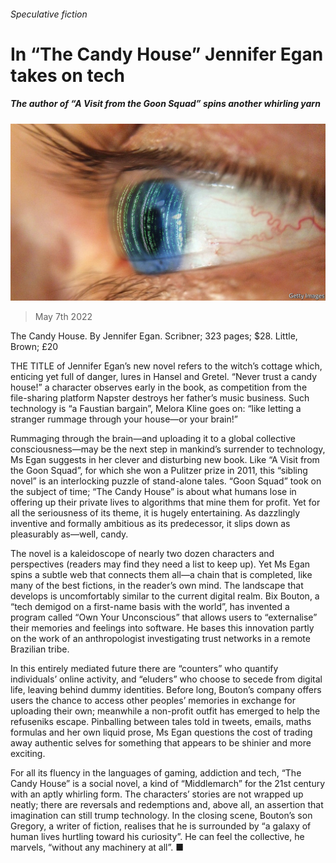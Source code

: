 ###### Speculative fiction

# In “The Candy House” Jennifer Egan takes on tech 

##### The author of “A Visit from the Goon Squad” spins another whirling yarn 

![image](images/20220507_CUP003_0.jpg) 

> May 7th 2022 

The Candy House. By Jennifer Egan. Scribner; 323 pages; $28. Little, Brown; £20

THE TITLE of Jennifer Egan’s new novel refers to the witch’s cottage which, enticing yet full of danger, lures in Hansel and Gretel. “Never trust a candy house!” a character observes early in the book, as competition from the file-sharing platform Napster destroys her father’s music business. Such technology is “a Faustian bargain”, Melora Kline goes on: “like letting a stranger rummage through your house—or your brain!”


Rummaging through the brain—and uploading it to a global collective consciousness—may be the next step in mankind’s surrender to technology, Ms Egan suggests in her clever and disturbing new book. Like “A Visit from the Goon Squad”, for which she won a Pulitzer prize in 2011, this “sibling novel” is an interlocking puzzle of stand-alone tales. “Goon Squad” took on the subject of time; “The Candy House” is about what humans lose in offering up their private lives to algorithms that mine them for profit. Yet for all the seriousness of its theme, it is hugely entertaining. As dazzlingly inventive and formally ambitious as its predecessor, it slips down as pleasurably as—well, candy.

The novel is a kaleidoscope of nearly two dozen characters and perspectives (readers may find they need a list to keep up). Yet Ms Egan spins a subtle web that connects them all—a chain that is completed, like many of the best fictions, in the reader’s own mind. The landscape that develops is uncomfortably similar to the current digital realm. Bix Bouton, a “tech demigod on a first-name basis with the world”, has invented a program called “Own Your Unconscious” that allows users to “externalise” their memories and feelings into software. He bases this innovation partly on the work of an anthropologist investigating trust networks in a remote Brazilian tribe.

In this entirely mediated future there are “counters” who quantify individuals’ online activity, and “eluders” who choose to secede from digital life, leaving behind dummy identities. Before long, Bouton’s company offers users the chance to access other peoples’ memories in exchange for uploading their own; meanwhile a non-profit outfit has emerged to help the refuseniks escape. Pinballing between tales told in tweets, emails, maths formulas and her own liquid prose, Ms Egan questions the cost of trading away authentic selves for something that appears to be shinier and more exciting.

For all its fluency in the languages of gaming, addiction and tech, “The Candy House” is a social novel, a kind of “Middlemarch” for the 21st century with an aptly whirling form. The characters’ stories are not wrapped up neatly; there are reversals and redemptions and, above all, an assertion that imagination can still trump technology. In the closing scene, Bouton’s son Gregory, a writer of fiction, realises that he is surrounded by “a galaxy of human lives hurtling toward his curiosity”. He can feel the collective, he marvels, “without any machinery at all”. ■

